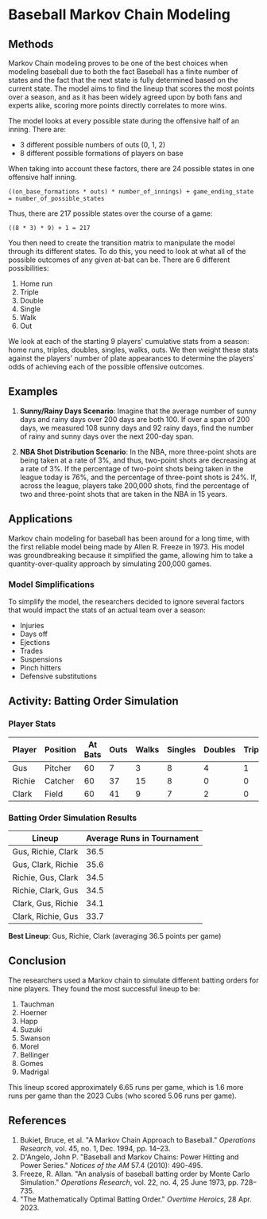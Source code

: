 # Baseball Markov Chain Modeling

## Methods

Markov Chain modeling proves to be one of the best choices when modeling baseball due to both the fact Baseball has a finite number of states and the fact that the next state is fully determined based on the current state. The model aims to find the lineup that scores the most points over a season, and as it has been widely agreed upon by both fans and experts alike, scoring more points directly correlates to more wins.

The model looks at every possible state during the offensive half of an inning. There are:
- 3 different possible numbers of outs (0, 1, 2)
- 8 different possible formations of players on base

When taking into account these factors, there are 24 possible states in one offensive half inning.

```
((on_base_formations * outs) * number_of_innings) + game_ending_state = number_of_possible_states
```

Thus, there are 217 possible states over the course of a game:
```
((8 * 3) * 9) + 1 = 217
```

You then need to create the transition matrix to manipulate the model through its different states. To do this, you need to look at what all of the possible outcomes of any given at-bat can be. There are 6 different possibilities:
1. Home run
2. Triple
3. Double
4. Single
5. Walk
6. Out

We look at each of the starting 9 players' cumulative stats from a season: home runs, triples, doubles, singles, walks, outs. We then weight these stats against the players' number of plate appearances to determine the players' odds of achieving each of the possible offensive outcomes.

## Examples

1. **Sunny/Rainy Days Scenario**: Imagine that the average number of sunny days and rainy days over 200 days are both 100. If over a span of 200 days, we measured 108 sunny days and 92 rainy days, find the number of rainy and sunny days over the next 200-day span.

2. **NBA Shot Distribution Scenario**: In the NBA, more three-point shots are being taken at a rate of 3%, and thus, two-point shots are decreasing at a rate of 3%. If the percentage of two-point shots being taken in the league today is 76%, and the percentage of three-point shots is 24%. If, across the league, players take 200,000 shots, find the percentage of two and three-point shots that are taken in the NBA in 15 years.

## Applications

Markov chain modeling for baseball has been around for a long time, with the first reliable model being made by Allen R. Freeze in 1973. His model was groundbreaking because it simplified the game, allowing him to take a quantity-over-quality approach by simulating 200,000 games.

### Model Simplifications

To simplify the model, the researchers decided to ignore several factors that would impact the stats of an actual team over a season:
- Injuries
- Days off
- Ejections
- Trades
- Suspensions
- Pinch hitters
- Defensive substitutions

## Activity: Batting Order Simulation

### Player Stats

| Player | Position | At Bats | Outs | Walks | Singles | Doubles | Triples | Home Runs |
|--------|----------|---------|------|-------|---------|---------|---------|-----------|
| Gus | Pitcher | 60 | 7 | 3 | 8 | 4 | 1 | 37 |
| Richie | Catcher | 60 | 37 | 15 | 8 | 0 | 0 | 0 |
| Clark | Field | 60 | 41 | 9 | 7 | 2 | 0 | 0 |

### Batting Order Simulation Results

| Lineup | Average Runs in Tournament |
|--------|----------------------------|
| Gus, Richie, Clark | 36.5 |
| Gus, Clark, Richie | 35.6 |
| Richie, Gus, Clark | 34.5 |
| Richie, Clark, Gus | 34.5 |
| Clark, Gus, Richie | 34.1 |
| Clark, Richie, Gus | 33.7 |

**Best Lineup**: Gus, Richie, Clark (averaging 36.5 points per game)

## Conclusion

The researchers used a Markov chain to simulate different batting orders for nine players. They found the most successful lineup to be:
1. Tauchman
2. Hoerner
3. Happ
4. Suzuki
5. Swanson
6. Morel
7. Bellinger
8. Gomes
9. Madrigal

This lineup scored approximately 6.65 runs per game, which is 1.6 more runs per game than the 2023 Cubs (who scored 5.06 runs per game).

## References

1. Bukiet, Bruce, et al. "A Markov Chain Approach to Baseball." *Operations Research*, vol. 45, no. 1, Dec. 1994, pp. 14–23.
2. D'Angelo, John P. "Baseball and Markov Chains: Power Hitting and Power Series." *Notices of the AM* 57.4 (2010): 490-495.
3. Freeze, R. Allan. "An analysis of baseball batting order by Monte Carlo Simulation." *Operations Research*, vol. 22, no. 4, 25 June 1973, pp. 728–735.
4. "The Mathematically Optimal Batting Order." *Overtime Heroics*, 28 Apr. 2023.

